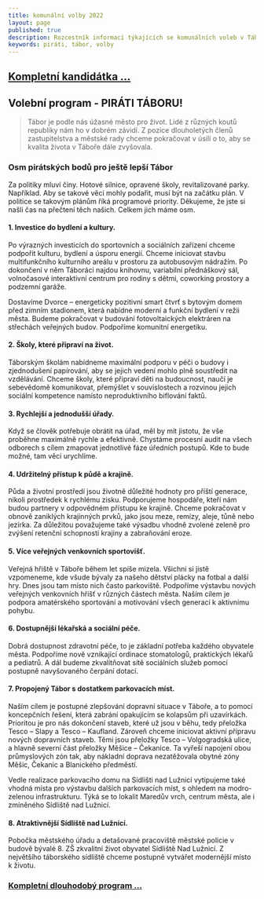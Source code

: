 ```yaml
---
title: komunální volby 2022
layout: page
published: true
description: Rozcestník informací týkajících se komunálních voleb v Táboře 2022
keywords: piráti, tábor, volby
---
```


<a name="kandidatka"></a>

## [Kompletní kandidátka ...](kandidatka/)

## Volební program - PIRÁTI TÁBORU!
 
> Tábor je podle nás úžasné město pro život. 
Lidé z různých koutů republiky nám ho v dobrém závidí. Z pozice dlouholetých členů zastupitelstva a městské rady chceme pokračovat v úsilí o to, aby se kvalita života v Táboře dále zvyšovala.
 
### Osm pirátských bodů pro ještě lepší Tábor
 
Za politiky mluví činy. Hotové silnice, opravené školy, revitalizované parky. 
Například. Aby se takové věci mohly podařit, musí být na začátku plán. 
V politice se takovým plánům říká programové priority. 
Děkujeme, že jste si našli čas na přečtení těch našich. 
Celkem jich máme osm. 
 
#### <a name="1">1.</a> Investice do bydlení a kultury.
 
Po výrazných investicích do sportovních a sociálních zařízení chceme podpořit kulturu, bydlení a úsporu energií. 
Chceme iniciovat stavbu multifunkčního kulturního areálu v prostoru za autobusovým nádražím. 
Po dokončení v něm Táboráci najdou knihovnu, variabilní přednáškový sál, volnočasové interaktivní centrum pro rodiny s dětmi, coworking prostory a podzemní garáže.

Dostavíme Dvorce – energeticky pozitivní smart čtvrť s bytovým domem před zimním stadionem, která nabídne moderní a funkční bydlení v režii města.
Budeme pokračovat v budování fotovoltaických elektráren na střechách veřejných budov. 
Podpoříme komunitní energetiku.
 
#### <a name="2">2.</a> Školy, které připraví na život.
 
Táborským školám nabídneme maximální podporu v péči o budovy i zjednodušení papírování, aby se jejich vedení mohlo plně soustředit na vzdělávání. 
Chceme školy, které připraví děti na budoucnost, naučí je sebevědomě komunikovat, přemýšlet v souvislostech a rozvinou jejich sociální kompetence namísto neproduktivního biflování faktů.
 
#### <a name="3">3.</a> Rychlejší a jednodušší úřady.

Když se člověk potřebuje obrátit na úřad, měl by mít jistotu, 
že vše proběhne maximálně rychle a efektivně. 
Chystáme procesní audit na všech odborech s cílem zmapovat jednotlivé fáze úředních postupů.
Kde to bude možné, tam věci urychlíme.
 
#### <a name="4">4.</a> Udržitelný přístup k půdě a krajině.
 
Půda a životní prostředí jsou životně důležité hodnoty pro příští generace, 
nikoli prostředek k rychlému zisku. 
Podporujeme hospodáře, kteří nám budou partnery v odpovědném přístupu ke krajině. 
Chceme pokračovat v obnově zaniklých krajinných prvků, 
jako jsou meze, remízy, aleje, tůně nebo jezírka. 
Za důležitou považujeme také výsadbu vhodně zvolené zeleně pro zvýšení retenční schopnosti krajiny a zabraňování eroze.
 
#### <a name="5">5.</a> Více veřejných venkovních sportovišť.
 
Veřejná hřiště v Táboře během let spíše mizela. 
Všichni si jistě vzpomeneme, kde všude bývaly za našeho dětství plácky na fotbal a další hry. 
Dnes jsou tam místo nich často parkoviště. 
Podpoříme výstavbu nových veřejných venkovních hřišť v různých částech města. 
Naším cílem je podpora amatérského sportování a motivování všech generací k aktivnímu pohybu.

#### <a name="6">6.</a> Dostupnější lékařská a sociální péče.
 
Dobrá dostupnost zdravotní péče, to je základní potřeba každého obyvatele města. 
Podpoříme nově vznikající ordinace stomatologů, praktických lékařů a pediatrů. 
A dál budeme zkvalitňovat sítě sociálních služeb pomocí postupně navyšovaného čerpání dotací.
 
#### <a name="7">7.</a> Propojený Tábor s dostatkem parkovacích míst.

Naším cílem je postupné zlepšování dopravní situace v Táboře, a to pomocí koncepčních řešení, která zabrání opakujícím se kolapsům při uzavírkách.
Prioritou je pro nás dokončení staveb, které už jsou v běhu, 
tedy přeložka Tesco – Slapy a Tesco – Kaufland. 
Zároveň chceme iniciovat aktivní přípravu nových dopravních staveb. 
Těmi jsou přeložky Tesco – Volgogradská ulice, 
a hlavně severní část přeložky Měšice – Čekanice. 
Ta vyřeší napojení obou průmyslových zón tak, 
aby nákladní doprava nezatěžovala obytné zóny Měšic, Čekanic a Blanického předměstí.

Vedle realizace parkovacího domu na Sídlišti nad Lužnicí vytipujeme také vhodná místa pro výstavbu dalších parkovacích míst, s ohledem na modro-zelenou infrastrukturu. Týká se to lokalit Maredův vrch, centrum města, ale i zmíněného Sídliště nad Lužnicí.

#### <a name="8">8.</a> Atraktivnější Sídliště nad Lužnicí.

Pobočka městského úřadu a detašované pracoviště městské policie v budově bývalé 8. ZŠ zkvalitní život obyvatel Sídliště Nad Lužnicí. 
Z největšího táborského sídliště chceme postupně vytvářet modernější místo k životu.

### [Kompletní dlouhodobý program ...](program/)
